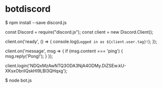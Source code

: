# botdiscord
$ npm install --save discord.js

const Discord = require("discord.js");
const client = new Discord.Client();

client.on('ready', () => {
  console.log(`Logged in as ${client.user.tag}!`);
});

client.on('message', msg => {
  if (msg.content === 'ping') {
    msg.reply('Pong!');
  }
});

client.login('NDQxMzAwNTQ3ODA3NjA4ODMy.DiZSEw.kU-XKsxObriIQskHl9LBl3QHqxg');

$ node bot.js
